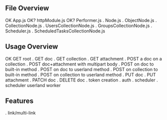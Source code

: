 
## File Overview

OK	App.js
OK?	httpModule.js
OK?	Performer.js
.	Node.js
.	ObjectNode.js
.	CollectionNode.js
.	UsersCollectionNode.js
.	GroupsCollectionNode.js
.	Scheduler.js
.	ScheduledTasksCollectionNode.js



## Usage Overview

OK	GET root
.	GET doc
.	GET collection
.	GET attachment
.	POST a doc on a collection
.	POST doc+attachment with multipart body
.	POST on doc to built-in method
.	POST on doc to userland method
.	POST on collection to built-in method
.	POST on collection to userland method
.	PUT doc
.	PUT attachment
.	PATCH doc
.	DELETE doc
.	token creation
.	auth
.	scheduler
.	scheduler userland worker



## Features

.	link/multi-link



